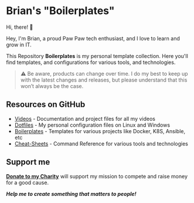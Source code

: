 # Brian's "Boilerplates"

Hi, there! 👋

Hey, I'm Brian, a proud Paw Paw tech enthusiast, and I love to learn and grow in IT.

This Repository **Boilerplates** is my personal template collection. Here you'll find templates, and configurations for various tools, and technologies. 

> :warning: Be aware, products can change over time. I do my best to keep up with the latest changes and releases, but please understand that this won’t always be the case.

## Resources on GitHub

- [Videos](https://github.com/dpd696/videos) - Documentation and project files for all my videos
- [Dotfiles](https://github.com/dpd696/dotfiles) - My personal configuration files on Linux and Windows
- [Boilerplates](https://github.com/dpd696/boilerplates) - Templates for various projects like Docker, K8S, Ansible, etc
- [Cheat-Sheets](https://github.com/dpd696/cheat-sheets) - Command Reference for various tools and technologies

## Support me

**[Donate to my Charity](https://www.tribriansmith.com/)** will support my mission to compete and raise money for a good cause.

***Help me to create something that matters to people!***